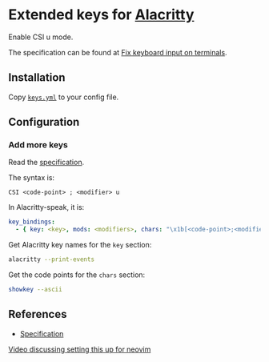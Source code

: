 # Extended keys for [Alacritty]

[Alacritty]: https://github.com/alacritty/alacritty

Enable CSI u mode.

The specification can be found at [Fix keyboard input on terminals].

[Fix keyboard input on terminals]: http://leonerd.org.uk/hacks/fixterms/

## Installation

Copy [`keys.yml`] to your config file.

[`keys.yml`]: keys.yml

## Configuration

### Add more keys

Read the [specification].

The syntax is:

```
CSI <code-point> ; <modifier> u
```

In Alacritty-speak, it is:

``` yaml
key_bindings:
  - { key: <key>, mods: <modifiers>, chars: "\x1b[<code-point>;<modifier>u" }
```

Get Alacritty key names for the `key` section:

``` sh
alacritty --print-events
```

Get the code points for the `chars` section:

``` sh
showkey --ascii
```

## References

- [Specification]

[Specification]: http://leonerd.org.uk/hacks/fixterms/

[Video discussing setting this up for neovim](https://www.youtube.com/watch?v=lHBD6pdJ-Ng)
